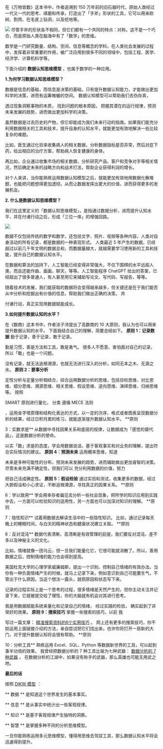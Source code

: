 在《万物皆数》这本书中，作者追溯到 150 万年前的旧石器时代，原始人类经过一代又一代的思考、琢磨和传承，打造出了「手斧」形状的工具，它可以用来砍树、割肉、在毛皮上钻洞，以及挖地等。

![](https://mmbiz.qpic.cn/mmbiz_png/giaycic3UNwo1Mu0AVzoESmj4MK59FnvTlMSCIp7iaDMlLxNicU3aDvMdBib4s15ERyVMb416Ohnib28q3CicIRaEOk0w/640?wx_fmt=png) 尽管手斧的形状各不相同，但它们都有一个共同的特点：对称。这不是一个巧合，而是原始人类在脑海中有了「数学」的思维。

数学是一门研究数量、结构、空间、信息等概念的学科，在人类社会发展的过程中，发挥着非常重要的作用，被广泛应用到很多不同的领域中，包括工程、医学、经济学、计算机科学等。

下面介绍的 **数据认知思维模型** ，也属于数学的一种应用。

**1.为何学习数据认知思维模型？**

数据是信息的基础，而信息是决策的基础，只有提升数据认知能力，才能做出更加科学的决策，进而有运筹帷幄的空间。  数据认知模型可以帮助我们去伪存真，

透过现象洞察事物的本质， 找到问题的根本原因， 把握其潜在的运行规律，预测未来发展的趋势，进而做出更加科学的决策。

虽然数据是过去历史的产物，但它却能成为我们未来行动的指南。如果我们能充分利用数据相关的工具和技术，提升自身的认知水平，就能更加有效地解决一些比较复杂的难题。

比如，医生通过化验来收集病人的相关数据，分析数据指标是否异常，然后对症下药，给出相应的治疗方案，帮助病人恢复健康的身体。

再比如，企业通过收集市场的相关数据，分析研究产品、客户和竞争对手等相关情况，然后确定未来的战略方向和战术打法，帮助企业获得利润的增长。

对个人来讲，当你能熟练运用数据认知模型之后，就能更加有效地用数据化解难题，也能把问题想得更加透彻，从而让数据发挥出更大的价值，进而获得更多的发展机会。

**2. 什么是数据认知思维模型？**

我们在这里定义的「数据认知思维模型」，是指通过数据分析，进而提升认知水平，并在付诸行动之后，形成「三位一体」的增强回路。

![](https://mmbiz.qpic.cn/mmbiz_png/giaycic3UNwo1Mu0AVzoESmj4MK59FnvTltGaiaqK6ibANThdib120Hr5Ws9LrkoadhGeA0pcgM4djBzCj1QPSnG2Bw/640?wx_fmt=png) 

数据不仅包括传统的数字和数学，还包括文字、照片、视频等各种内容。人类对自身活动的所有记录，都是数据的一种表现形式。  人类最近 5 年产生的数据，已经超过以前几千年文明的数据总和，而数据量越大，就越需要学习使用新的工具和技能，提升自己的数据认知水平。

在数据和算法的加持下，人工智能已经变得非常强大，不仅下围棋的水平远超人类，而且还能作曲、画画、聊天，等等。人工智能程序 ChatGPT 给出的答案，已经超出了很多普通人，有人甚至用它来辅助写论文、写代码、写报告，等等。

随着技术的发展，我们能获取的数据将会变得越来越多，但关键还是在于我们能否从中分析和挖掘出有价值的信息，帮助我们做出正确的决策，  并

付诸行动，真正实现用数据赋能成长。

**3.如何提升数据认知的水平？**

 在《数商》这本书中，作者涂子沛提出了高数商的 10 大原则，我认为也可以用来提升数据认知的水平。  下面我结合自己的理解，简要总结如下。  **原则 1：记录数据** 勤于记录，善于记录，敢于记录。

勤是习惯，善是方法和工具，敢是勇气。  很多人不愿意、害怕面对自己的记录，所以「敢」也是一个问题。

没有记录，就无法追根溯源，也就无法进行深入的分析，如同无本之木、无源之水。  **原则 2：要事分析**

定性分析与定量分析相结合，综合运用数据分析的思维，包括目标思维、对比思维、细分思维、溯源思维、相关思维、假设思维、逆向思维、演绎思维、归纳思维等。  按照

SMART 原则进行量化，  分类  遵循 MECE 法则

，运用金字塔原理和结构化表达的方式，以一定的次序、格式或者图表呈现数据分析的结果，经过日积月累的练习，就能逐渐提升数据认知水平。  **原则

3：实数求是** 从数据中寻找因果关系和底层的规律，让数据成为「感觉的替代品」，这是数据分析的使命。

以实「数」求是的态度，学会用数据说话，基于客观事实和对业务的理解，提出符合实际情况的建议。  **原则 4：预测未来** 运用概率思维，知道

未来是多种可能性的分布，预测未来发展的趋势，进而辅助做出更加睿智的决策。  尽管未来充满不确定性，但我们可以  充分利用数据的价值，努力

把自己活成确定性。  **原则 5：假设检验** 通过实验和测试，收集更多的数据，经过大胆假设和小心求证，不断追根溯源，寻找真正的因果关系。  **原则

6：学以致用** 学会用幸存者偏见去分析一些社会现象，把所学的知识应用到实践中去，一方面可以检验知识的适用性，另一方面也可以加深对知识的理解。  **原则

7：隐性知识** 试着用数据去解读生活中的一些隐性知识。  比如，通过记录每天晚上的睡眠时间，与白天的精神状态和健康状况建立关联。  **原则

8：反对混沌** 数据代表清晰，高清晰是有效管理的前提，我们要反对混沌、差不多以及神秘主义的文化。

比如，情绪就像一团乌云，但一旦我们能量化它，它很可能就消散了。所以，善用数据之后，控制情绪的能力也会得到提高。

美国杜克大学的心理学家威廉姆斯，提出一个识别、控制自己情绪的有效办法。当你有一种负面情绪产生的时候，就马上记录下来，例如意识到自己可能要生气，不管出于什么原因，当这个想法一露头，就把原因和状态写下来。

记录的过程实际上是一个思考的过程，很多情绪是天然产生的，但你主动关注并记录下来，它就被提交给了理性，你的大脑就有机会对其进行思考。

我是用数据赋能系统来量化和记录自己的情绪，  经过实践的检验，  确实起到了非常好的效果。  **原则 9：搜索技巧** 掌握一些搜索的技巧，以前  我

写过一篇文章： [精准搜索资料的6个实用技巧](https://mp.weixin.qq.com/s?__biz=MzA4ODE2OTIxMw==&mid=2653473896&idx=1&sn=525c8e6e3c87bc382c27f2ba9220ffed&scene=21#wechat_redirect) 。  网上还有更多的搜索技巧，你不妨运用上面链接介绍的方法，亲自尝试把它们找出来，也许你将打开一扇新的大门，对于提升数据认知将会很有帮助。  **原则

10：分析工具** 熟练运用 Excel、SQL、Python 等数据新世界的工具，可以起到事半功倍的效果。  我曾经把数据分析的 7 种工具比喻为七种武器： [数据分析的 7 种武器](https://mp.weixin.qq.com/s?__biz=MzA4ODE2OTIxMw==&mid=2653479114&idx=1&sn=e008086fbbea47e4aa96faece992c213&scene=21#wechat_redirect) 。  在数据分析的江湖中，如果没有称手的武器，那么英雄也可能无用武之地。  

**最后的话**

  

按照 [DIKW 模型](http://mp.weixin.qq.com/s?__biz=MzA4ODE2OTIxMw==&mid=2653481106&idx=1&sn=34818d71e37a146e8c131479898d9d90&chksm=8bf20700bc858e1638af4990189d0195d7215d22a872409d0962889b344fa4ee38ca662a38f2&scene=21#wechat_redirect) ：  

** 数据  ** 是知道这个世界发生的基本事实。

** 信息  ** 是从事实中统计出一些客观规律。

** 知识  ** 是基于客观规律产生独特的洞察。

** 智慧  ** 是掌握多种不同的分析思维模型。

一旦你能熟练运用多元思维模型，懂得用思维去驾驭工具，那么数据认知水平将会迅速得到提升。 